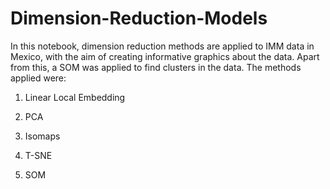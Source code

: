 # Dimension-Reduction-Models

In this notebook, dimension reduction methods are applied to IMM data in Mexico, with the aim of creating informative graphics about the data. Apart from this, a SOM was applied to find clusters in the data. The methods applied were:

1. Linear Local Embedding

2. PCA

3. Isomaps

4. T-SNE

5. SOM
